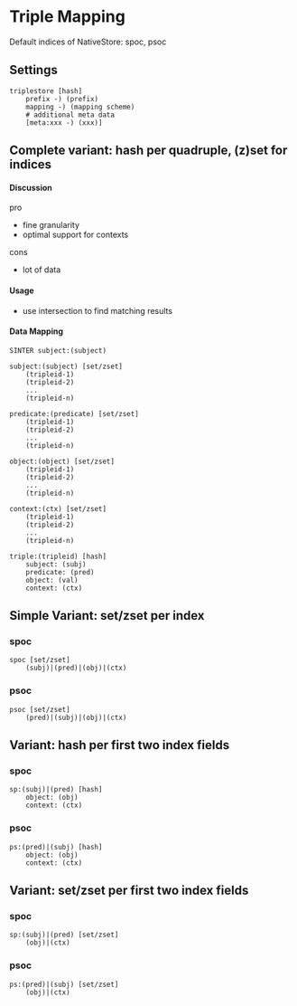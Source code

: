 # Triple Mapping

Default indices of NativeStore: spoc, psoc


## Settings

	triplestore [hash]
		prefix -) (prefix)
		mapping -) (mapping scheme)
		# additional meta data
		[meta:xxx -) (xxx)]


## Complete variant: hash per quadruple, (z)set for indices

#### Discussion

pro

* fine granularity
* optimal support for contexts

cons

* lot of data

#### Usage

* use intersection to find matching results


#### Data Mapping

	SINTER subject:(subject)

	subject:(subject) [set/zset]
		(tripleid-1)
		(tripleid-2)
		...
		(tripleid-n)
		
	predicate:(predicate) [set/zset]
		(tripleid-1)
		(tripleid-2)
		...
		(tripleid-n)
	
	object:(object) [set/zset]
		(tripleid-1)
		(tripleid-2)
		...
		(tripleid-n)
	
	context:(ctx) [set/zset]
		(tripleid-1)
		(tripleid-2)
		...
		(tripleid-n)
	
	triple:(tripleid) [hash]
		subject: (subj)
		predicate: (pred)
		object: (val)
		context: (ctx)


## Simple Variant: set/zset per index

### spoc
	spoc [set/zset]
		(subj)|(pred)|(obj)|(ctx)

### psoc
	psoc [set/zset]
		(pred)|(subj)|(obj)|(ctx)
	

## Variant: hash per first two index fields

### spoc
	sp:(subj)|(pred) [hash]
		object: (obj)
		context: (ctx)

### psoc
	ps:(pred)|(subj) [hash]
		object: (obj)
		context: (ctx)


## Variant: set/zset per first two index fields

### spoc
	sp:(subj)|(pred) [set/zset]
		(obj)|(ctx)
	

### psoc
	ps:(pred)|(subj) [set/zset]
		(obj)|(ctx)



